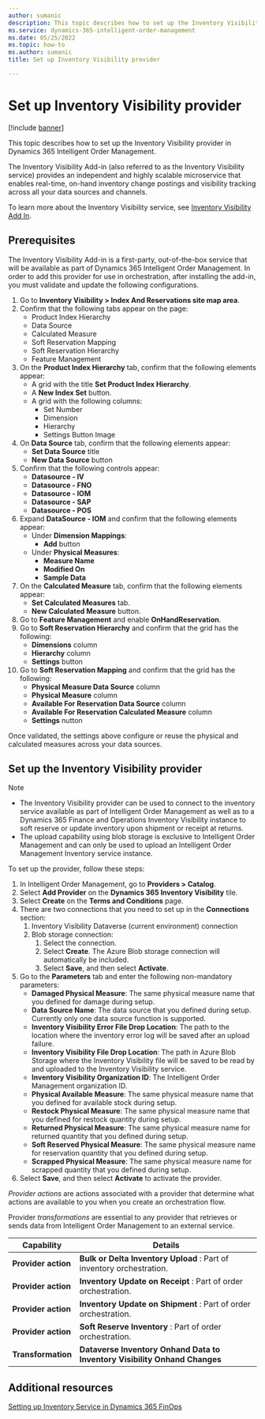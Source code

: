 ```yaml
---
author: sumanic
description: This topic describes how to set up the Inventory Visibility provider in Dynamics 365 Intelligent Order Management.
ms.service: dynamics-365-intelligent-order-management
ms.date: 05/25/2022
ms.topic: how-to
ms.author: sumanic
title: Set up Inventory Visibility provider

---
```


# Set up Inventory Visibility provider

[!include [banner](includes/banner.md)]

This topic describes how to set up the Inventory Visibility provider in Dynamics 365 Intelligent Order Management.

The Inventory Visibility Add-in (also referred to as the Inventory Visibility service) provides an independent and highly scalable microservice that enables real-time, on-hand inventory change postings and visibility tracking across all your data sources and channels.  
  
To learn more about the Inventory Visibility service, see [Inventory Visibility Add In](/dynamics365/supply-chain/inventory/inventory-visibility). 

## Prerequisites

The Inventory Visibility Add-in is a first-party, out-of-the-box service that will be available as part of Dynamics 365 Intelligent Order Management. In order to add this provider for use in orchestration, after installing the add-in, you must validate and update the following configurations.

1. Go to **Inventory Visibility \> Index And Reservations site map area**.
1. Confirm that the following tabs appear on the page:
    - Product Index Hierarchy
    - Data Source
    - Calculated Measure
    - Soft Reservation Mapping
    - Soft Reservation Hierarchy
    - Feature Management
1. On the **Product Index Hierarchy** tab, confirm that the following elements appear:
    - A grid with the title **Set Product Index Hierarchy**.
    - A **New Index Set** button.
    - A grid with the following columns:
        - Set Number
        - Dimension
        - Hierarchy
        - Settings Button Image
1. On **Data Source** tab, confirm that the following elements appear:
    - **Set Data Source** title
    - **New Data Source** button
1. Confirm that the following controls appear:
    - **Datasource - IV**
    - **Datasource - FNO**
    - **Datasource - IOM**
    - **Datasource - SAP**
    - **Datasource - POS**
1. Expand **DataSource - IOM** and confirm that the following elements appear:
    - Under **Dimension Mappings**: 
        - **Add** button
    - Under **Physical Measures**:
        - **Measure Name**
        - **Modified On**
        - **Sample Data**
1. On the **Calculated Measure** tab, confirm that the following elements appear:
    - **Set Calculated Measures** tab.
    - **New Calculated Measure** button.
1. Go to **Feature Management** and enable **OnHandReservation**.
1. Go to **Soft Reservation Hierarchy** and confirm that the grid has the following:
    - **Dimensions** column
    - **Hierarchy** column
    - **Settings** button
1. Go to **Soft Reservation Mapping** and confirm that the grid has the following:
   - **Physical Measure Data Source** column
   - **Physical Measure** column
   - **Available For Reservation Data Source** column
   - **Available For Reservation Calculated Measure** column
   - **Settings** nutton

Once validated, the settings above configure or reuse the physical and calculated measures across your data sources.



## Set up the Inventory Visibility provider

> [!NOTE]
> - The Inventory Visibility provider can be used to connect to the inventory service available as part of Intelligent Order Management as well as to a Dynamics 365 Finance and Operations Inventory Visibility instance to soft reserve or update inventory upon shipment or receipt at returns. 
> - The upload capability using blob storage is exclusive to Intelligent Order Management and can only be used to upload an Intelligent Order Management Inventory service instance.

To set up the provider, follow these steps: 

1.  In Intelligent Order Management, go to **Providers \> Catalog**.
1.  Select **Add Provider** on the **Dynamics 365 Inventory Visibility** tile.
1.  Select **Create** on the **Terms and Conditions** page.
1.  There are two connections that you need to set up in the **Connections** section:
    1. Inventory Visibility Dataverse (current environment) connection
    1. Blob storage connection:
        1. Select the connection.
        1. Select **Create**. The Azure Blob storage connection will automatically be included.        
        1. Select **Save**, and then select **Activate**.
1. Go to the **Parameters** tab and enter the following non-mandatory parameters:
    - **Damaged Physical Measure**: The same physical measure name that you defined for damage during setup.
    - **Data Source Name**: The data source that you defined during setup. Currently only one data source function is supported.
    - **Inventory Visibility Error File Drop Location**: The path to the location where the inventory error log will be saved after an upload failure.
    - **Inventory Visibility File Drop Location**: The path in Azure Blob Storage where the Inventory Visibility file will be saved to be read by and uploaded to the Inventory Visibility service.
    - **Inventory Visibility Organization ID**: The Intelligent Order Management organization ID.
    - **Physical Available Measure**: The same physical measure name that you defined for available stock during setup.
    - **Restock Physical Measure**: The same physical measure name that you defined for restock quantity during setup.
    - **Returned Physical Measure**: The same physical measure name for returned quantity that you defined during setup.
    - **Soft Reserved Physical Measure**: The same physical measure name for reservation quantity that you defined during setup.
    - **Scrapped Physical Measure**: The same physical measure name for scrapped quantity that you defined during setup.
1. Select **Save**, and then select **Activate** to activate the provider.

*Provider actions* are actions associated with a provider that determine what actions are available to you when you create an orchestration flow.

Provider *transformations* are essential to any provider that retrieves or sends data from Intelligent Order Management to an external service.

|  Capability | Details |
| ------------------ | -------------------------------- |
|**Provider action**  | **Bulk or Delta Inventory Upload** : Part of inventory orchestration.   | 
| **Provider action** |**Inventory Update on Receipt** : Part of order orchestration.| 
| **Provider action** |**Inventory Update on Shipment** : Part of order orchestration.| 
|  **Provider action** |**Soft Reserve Inventory** : Part of order orchestration.|
| **Transformation**  |**Dataverse Inventory Onhand Data to Inventory Visibility Onhand Changes**|

## Additional resources

[Setting up Inventory Service in Dynamics 365 FinOps](/dynamics365/supply-chain/inventory/inventory-visibility-setup#inventory-visibility-prerequisites)
